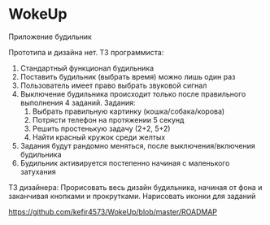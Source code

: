 # WokeUp
Приложение будильник

Прототипа и дизайна нет.
ТЗ программиста:
1) Стандартный функционал будильника
2) Поставить будильник (выбрать время) можно лишь один раз
3) Пользователь имеет право выбрать звуковой сигнал
4) Выключение будильника происходит только после правильного выполнения 4 заданий.
    Задания:
    1) Выбрать правильную картинку (кошка/собака/корова)
    2) Потрясти телефон на протяжении 5 секунд
    3) Решить простенькую задачу (2+2, 5+2)
    4) Найти красный кружок среди желтых
5) Задания будут рандомно меняться, после выключения/включения будильника
6) Будильник активируется постепенно начиная с маленького затухания

ТЗ дизайнера:
Прорисовать весь дизайн будильника, начиная от фона и заканчивая кнопками и прокрутками.
Нарисовать иконки для заданий

https://github.com/kefir4573/WokeUp/blob/master/ROADMAP

